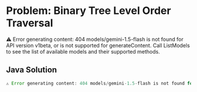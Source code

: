 # Problem: Binary Tree Level Order Traversal

⚠️ Error generating content: 404 models/gemini-1.5-flash is not found for API version v1beta, or is not supported for generateContent. Call ListModels to see the list of available models and their supported methods.

## Java Solution
```java
⚠️ Error generating content: 404 models/gemini-1.5-flash is not found for API version v1beta, or is not supported for generateContent. Call ListModels to see the list of available models and their supported methods.
```